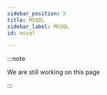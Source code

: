 ```yaml
---
sidebar_position: 5
title: MSSQL
sidebar_label: MSSQL
id: mssql

---
```

:::note

We are still working on this page

:::